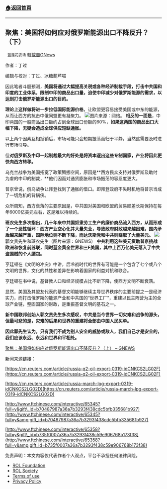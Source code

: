 ###  [:house:返回首頁](https://github.com/ourhimalayas/txt)
---


## 聚焦：美国将如何应对俄罗斯能源出口不降反升？（下）
` 蓝莲花农场` [轉載自GNews](https://gnews.org/zh-hans/2194137/)

作者：丁过

编辑与校对：丁过、冰糖葫芦喵

因此笔者斗胆预测，**美国将通过大幅提高关税或各种经济制裁手段，打击中共国和印度的工业体系，限制中印的商品出口量，迫使中印减少对俄罗斯能源的需求，以达到打击俄罗斯能源出口的目的。**

**理论上这样做将进一步拉低国际能源价格**，让欧盟更容易接受美国或中东的能源，从而让西方的抗击中俄同盟更有凝聚力。
![](https://assets.gnews.org/wp-content/uploads/2022/03/66f97b41afd5881a5dcb1a172268527d.jpg.jpg)图片来源：网络。
**相反的一面是**，中印两国的一般商品出口额约占到全球出口份额的60%，**如果这两国的商品出口大幅下降，无疑会造成全球供应短缺通胀。**

以上两个因素互相抵销后，市场可能只会短期振荡而归于平静，当然这需要及时进行市场引导。

但**对俄罗斯及中印一起制裁最大的好处是将资本逐出这些专制国家，产业将因此更快向西方转移。**

乌克兰战争为美国拓宽了政策腾挪空间，原因是**西方民众支持对俄罗斯及助纣为虐的中印的制裁，**他们因而对通货膨胀和市场振荡的容忍度更大。

普京曾说，俄乌战争让拜登找到了通胀的借口。即拜登政府不失时机地将普京当成了一切危机的背锅侠。

众所周知，西方衰落的主要原因是，中共国对美国和欧盟的贸易顺差长期保持在每年6000亿美元左右，这是难以持续的。

**班农先生多次指出，几十年来中共国奴隶劳工生产的廉价商品流入西方，从而形成了一个恶性循环：西方产业空心化并大量失业，导致政府财政越来越困难，国内矛盾越来越严重，国际地位则不断下降，而达沃斯党和中共则赚取了大量美元。**
![](https://assets.gnews.org/wp-content/uploads/2022/03/3816073A-DEC8-4D35-8C27-BC5E1045F7D2-1024x576-1.jpg)郭文贵先生和班农先生（图片来源：GNEWS）
**中共利用这些美元资助普京挑战欧洲和恢复前苏联，同时蓝金黄全世界和三F美国，其中上百万亿美元落入了中共盗国贼的个人腰包。**

亨廷顿在《文明的冲突》中讲，后冷战时代的世界有可能是一个包含了七个或八个文明的世界，文化的共性和差异在影响着国家的利益对抗和联合。

亨廷顿在书中说，基督教人口和经济规模占比不断下降，使西方文明不断衰落。

显然，美国及其盟友代表的基督文明能够继续主导世界秩序的主要前提之一是经济实力，而打击俄罗斯的能源产业和中共国的“世界工厂”，重建以民主阵营为主的全球产业链，整固国家的财政，是重振基督文明的基石之一。

**新中国联邦创始人郭文贵先生多次感叹，中共是当今世界一切灾难和战争的源头，但最可悲的是，灾难的后果和世界的重建将全部由中国人民买单。**

**因此郭先生认为，只有我们不成为别人安全的威胁或敌人，我们自己才是安全的，我们应该永远、永远和世界和平相处。**

[聚焦：美国将如何应对俄罗斯能源出口不降反升？（上） – GNEWS](https://gnews.org/zh-hans/2194049/)

新闻来源链接：

[https://cn.reuters.com/article/russia-q2-oil-export-0319-idCNKCS2LG02F](https://cn.reuters.com/article/russia-q2-oil-export-0319-idCNKCS2LG02F)

[https://cn.reuters.com/article/russia-march-lpg-export-0319-idCNKCS2LG02D](https://cn.reuters.com/article/russia-march-lpg-export-0319-idCNKCS2LG02D)

[http://www.ftchinese.com/interactive/65345?full=y&gift\_id=b70487987a36a7b3293f438cdc5bfb335681b927](http://www.ftchinese.com/interactive/65345?full=y&amp;gift_id=b70487987a36a7b3293f438cdc5bfb335681b927)

[http://www.ftchinese.com/interactive/65358?full=y&gift\_id=b735f0007a36a7b3293f438c59e906768b173f38](http://www.ftchinese.com/interactive/65358?full=y&amp;gift_id=b735f0007a36a7b3293f438c59e906768b173f38)

 

免责声明：本文内容仅代表作者个人观点，平台不承担任何法律风险。

- [ROL Foundation](https://rolfoundation.org/)
- [ROL Society](https://rolsociety.org/)
- [Terms of use](https://gnews.org/terms-of-use-3/)
- [Privacy Policy](https://gnews.org/privacy-policy/)
